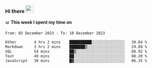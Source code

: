 ### Hi there <a href="https://www.gautamkrishnar.com/"><img src="https://media.giphy.com/media/hvRJCLFzcasrR4ia7z/giphy.gif" width="25px"></a>

📊 **This week I spent my time on**

<!--START_SECTION:waka-->

```txt
From: 03 December 2023 - To: 10 December 2023

Other        4 hrs 2 mins    ██████████░░░░░░░░░░░░░░░   39.84 %
Markdown     3 hrs 2 mins    ███████▒░░░░░░░░░░░░░░░░░   29.89 %
SQL          54 mins         ██▒░░░░░░░░░░░░░░░░░░░░░░   08.92 %
Text         49 mins         ██░░░░░░░░░░░░░░░░░░░░░░░   08.20 %
JavaScript   38 mins         █▓░░░░░░░░░░░░░░░░░░░░░░░   06.35 %
```

<!--END_SECTION:waka-->
